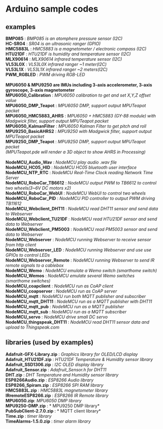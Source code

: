 # Arduino sample codes

## examples
**BMP085** : *BMP085 is an atomphere pressure sensor (I2C)*<br />
**HC-SR04** : *SR04 is an ultrasonic ranger (GPIO)*<br />
**HMC5883L** : *HMC5883 is a magnetometer / electronic compass (I2C)*<br />
**HTU21DF** : *HTU21DF is humidity and temperature sensor (I2C)*<br />
**MLX90614** : *MLX90614 infrared temperature sensor (I2C)*<br />
**VL53L0X** : *VL53L0X infrared ranger ~1 meter(I2C)*<br />
**VL53L1X** : *VL53L1X infrared ranger ~2 meters(I2C)*<br />
**PWM_RGBLED** : *PWM driving RGB-LED*<br />
</br>
**MPU6050 & MPU9250 are IMUs including 3-axis accelerometer, 3-axis gyroscope, 3-axis magnetometer**</br>
**MPU6050_Calibration** : *MPU6050 calibration to get and set X,Y,Z offset value*<br />
**MPU6050_DMP_Teapot** : *MPU6050 DMP, support output MPUTeapot packet*<br />
**MPU6050_HMC5883_AHRS** : *MPU6050 + HMC5883 (GY-88 module) with Madgwick filter, support output MPUTeapot packet*<br />
**MPU6050_KalmanFilter** : *MPU6050 Kalman Filter to get pitch and roll*<br />
**MPU9250_BasicAHRS2** : *MPU9250 with Madgwick filter, support output MPUTeapot packet*<br />
**MPU9250_DMP_Teapot** : *MPU9250 DMP, support output MPUTeapot packet*<br />
*(MPUTeapot.pde will render a 3D object to show AHRS in Processing)*<br />
</br>
**NodeMCU_Audio_Wav** : *NodeMCU play audio .wav file*<br />
**NodeMCU_HC05_HID** : *NodeMCU HC05 bluetooth user interface*<br />
**NodeMCU_NTP_RTC** : *NodeMCU Real-Time Clock reading Network Time Server*<br />
**NodeMCU_RoboCar_TB6612** : *NodeMCU output PWM to TB6612 to control two wheels(3~6V DC motors x2)*<br />
**NodeMCU_RoboCar_WebUI** : *NodeMCU WebUI to control two wheels*<br />
**NodeMCU_RoboCar_PID** : *NodeMCU PID controller to output PWM driving TB11612*<br />
**NodeMCU_Webclient_DHT11** : *NodeMCU read DHT11 sensor and send data to Webserver*<br />
**NodeMCU_Webclient_TU21DF** : *NodeMCU read HTU21DF sensor and send data to Webserver*<br />
**NodeMCU_Webclient_PM5003** : *NodeMCU read PM5003 sensor and send data to Webserver*<br />
**NodeMCU_Webserver** : *NodeMCU running Webserver to receive sensor from http client*<br />
**NodeMCU_Webserver_LED** : *NodeMCU running Webserver and use use GPIOs to control LEDs*<br />
**NodeMCU_Webserver_Remote** : *NodeMCU running Webserver to send IR remote signals to a cablebox*<br />
**NodeMCU_Wemo** : *NodeMCU emulate a Wemo switch (smarthome switch)*<br />
**NodeMCU_Wemos** : *NodeMCU emulate several Wemo switches (smarthome switches)*<br />
**NodeMCU_coapclient** : *NodeMCU run as CoAP client*<br />
**NodeMCU_coapserver** : *NodeMCU run as CoAP server*<br />
**NodeMCU_mqtt** : *NodeMCU run both MQTT publisher and subscriber*<br />
**NodeMCU_mqtt_DHT11** : *NodeMCU run as a MQTT publisher with DHT11*<br />
**NodeMCU_mqtt_pub** : *NodeMCU run as a MQTT publisher*<br />
**NodeMCU_mqtt_sub** : *NodeMCU run as a MQTT subscriber*<br />
**NodeMCU_servo** : *NodeMCU drive small DC servo*<br />
**NodeMCU_thingspeak_DHT11** : *NodeMCU read DHT11 sensor data and upload to Thingspeak.com*<br />

## libraries (used by examples)
**Adafruit-GFX-Library.zip** : *Graphics library for OLED/LCD display*<br />
**Adafruit_HTU21DF.zip** : *HTU21DF Temperature & Humidity sensor library*<br />
**Adafruit_SSD1306.zip** : *I2C OLED display library*<br />
**Adafruit_Sensor.zip** : *Adafruit_Sensor.h for DHT11*<br />
**DHT.zip** : *DHT Temperature and Humidity sensor library*<br />
**ESP8266Audio.zip** : *ESP8266 Audio library*<br />
**ESP8266_Spiram.zip** : *ESP8266 SPI RAM library*<br />
**HMC5883L.zip** : *HMC5883L magnetometer library*<br />
**IRremoteESP8266.zip** : *ESP8266 IR Remote library*<br />
**MPU6050.zip**: *MPU6050 DMP library*<br />
**MPU9250-DMP.zip** : * MPU9250 DMP library*<br />
**PubSubClient-2.7.0.zip** : * MQTT client library*<br />
**Time.zip** : *timer library*<br />
**TimeAlarms-1.5.0.zip** : *timer alarm library*<br />

